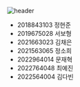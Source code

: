 ![header](https://capsule-render.vercel.app/api?type=Venom&color=0:FF66B2,100:8A2BE2=&fontColor=d6ace6&animation=twinkling&height=300&section=header&text=team%20project&fontSize=90&stroke=ffffff)
<ul>
  <li> 2018843103 정현준 </li>
  <li> 2019675028 서보형 </li>
  <li> 2021663023 김채은 </li>
  <li> 2021563065 정소희 </li>
  <li> 2022964014 문재혁 </li>
  <li> 2022764048 최예진 </li>
  <li> 2022564004 김다빈 </li>
</ul>
